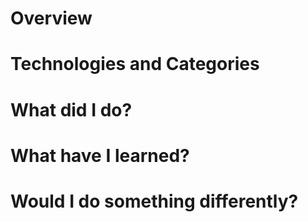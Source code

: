 # Overview

# Technologies and Categories

# What did I do?

# What have I learned?

# Would I do something differently?